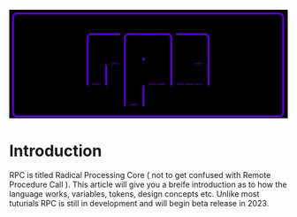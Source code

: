 <p align="center">
  <img src="logorpc.png" width="600" title="Used">
</p>

# Introduction 

RPC is titled Radical Processing Core ( not to get confused with Remote Procedure Call ). This article will give you a breife introduction as to how the language works, variables, tokens, design concepts etc. Unlike most tuturials RPC is still in development and will begin beta release in 2023. 
